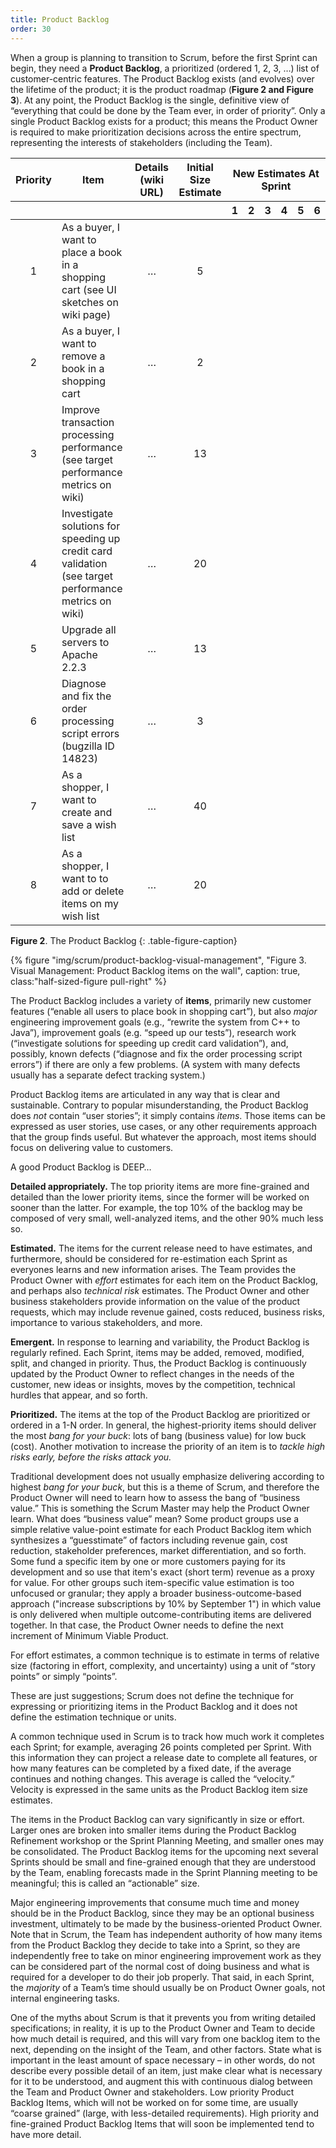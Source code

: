 ```yaml
---
title: Product Backlog
order: 30
---
```


When a group is planning to transition to Scrum, before the first Sprint can begin, they need a **Product Backlog**, a prioritized (ordered 1, 2, 3, …) list of customer-centric features.
The Product Backlog exists (and evolves) over the lifetime of the product; it is the product roadmap (**Figure 2 and Figure 3**). At any point, the Product Backlog is the single, definitive view of “everything that could be done by the Team ever, in order of priority”. Only a single Product Backlog exists for a product; this means the Product Owner is required to make prioritization decisions across the entire spectrum, representing the interests of stakeholders (including the Team).

<table class="grid_table_with_header">
  <thead>
    <tr>
      <th style="text-align: center">Priority</th>
      <th style="text-align: center">Item</th>
      <th style="text-align: center">Details (wiki URL)</th>
      <th style="text-align: center">Initial Size Estimate</th>
      <th colspan="6" style="text-align: center">New Estimates At Sprint</th>
    </tr>
    <tr>
      <th></th><th></th><th></th><th></th>
      <th style="text-align: center">1</th>
      <th style="text-align: center">2</th>
      <th style="text-align: center">3</th>
      <th style="text-align: center">4</th>
      <th style="text-align: center">5</th>
      <th style="text-align: center">6</th>
    </tr>
  </thead>
  <tbody>
    <tr>
      <td style="text-align: center">1</td>
      <td>As a buyer, I want to place a book in a shopping cart (see UI sketches on wiki page)</td>
      <td style="text-align: center">…</td>
      <td style="text-align: center">5</td>
      <td></td><td></td><td></td><td></td><td></td><td></td>
    </tr>
    <tr>
      <td style="text-align: center">2</td>
      <td>As a buyer, I want to remove a book in a shopping cart</td>
      <td style="text-align: center">…</td>
      <td style="text-align: center">2</td>
      <td></td><td></td><td></td><td></td><td></td><td></td>
    </tr>
    <tr>
      <td style="text-align: center">3</td>
      <td>Improve transaction processing performance (see target performance metrics on wiki)</td>
      <td style="text-align: center">…</td>
      <td style="text-align: center">13</td>
      <td></td><td></td><td></td><td></td><td></td><td></td>
    </tr>
    <tr>
      <td style="text-align: center">4</td>
      <td>Investigate solutions for speeding up credit card validation (see target performance metrics on wiki)</td>
      <td style="text-align: center">…</td>
      <td style="text-align: center">20</td>
      <td></td><td></td><td></td><td></td><td></td><td></td>
    </tr>
    <tr>
      <td style="text-align: center">5</td>
      <td>Upgrade all servers to Apache 2.2.3</td>
      <td style="text-align: center">…</td>
      <td style="text-align: center">13</td>
      <td></td><td></td><td></td><td></td><td></td><td></td>
    </tr>
    <tr>
      <td style="text-align: center">6</td>
      <td>Diagnose and fix the order processing script errors (bugzilla ID 14823)</td>
      <td style="text-align: center">…</td>
      <td style="text-align: center">3</td>
      <td></td><td></td><td></td><td></td><td></td><td></td>
    </tr>
    <tr>
      <td style="text-align: center">7</td>
      <td>As a shopper, I want to create and save a wish list</td>
      <td style="text-align: center">…</td>
      <td style="text-align: center">40</td>
      <td></td><td></td><td></td><td></td><td></td><td></td>
    </tr>
    <tr>
      <td style="text-align: center">8</td>
      <td>As a shopper, I want to to add or delete items on my wish list</td>
      <td style="text-align: center">…</td>
      <td style="text-align: center">20</td>
      <td></td><td></td><td></td><td></td><td></td><td></td>
    </tr>
  </tbody>
</table>

**Figure 2**. The Product Backlog
{: .table-figure-caption}

<div>
  {% figure "img/scrum/product-backlog-visual-management", "Figure 3. Visual Management: Product Backlog items on the wall", caption: true,  class:"half-sized-figure pull-right" %}
</div>


The Product Backlog includes a variety of **items**, primarily new customer features (“enable all users to place book in shopping cart”), but also *major* engineering improvement goals (e.g., “rewrite the system from C++ to Java”), improvement goals (e.g. “speed up our tests”), research work (“investigate solutions for speeding up credit card validation”), and, possibly, known defects (“diagnose and fix the order processing script errors”) if there are only a few problems. (A system with many defects usually has a separate defect tracking system.)

Product Backlog items are articulated in any way that is clear and sustainable. Contrary to popular misunderstanding, the Product Backlog does *not* contain “user stories”; it simply contains *items*. Those items can be expressed as user stories, use cases, or any other requirements approach that the group finds useful. But whatever the approach, most items should focus on delivering value to customers.

A good Product Backlog is DEEP…

**Detailed appropriately.** The top priority items are more fine-grained and detailed than the lower priority items, since the former will be worked on sooner than the latter. For example, the top 10% of the backlog may be composed of very small, well-analyzed items, and the other 90% much less so.

**Estimated.** The items for the current release need to have estimates, and furthermore, should be considered for re-estimation each Sprint as everyones learns and new information arises. The Team provides the Product Owner with *effort* estimates for each item on the Product Backlog, and perhaps also *technical risk* estimates. The Product Owner and other business stakeholders provide information on the value of the product  requests, which may include revenue gained, costs reduced, business risks, importance to various stakeholders, and more.

**Emergent.** In response to learning and variability, the Product Backlog is regularly refined. Each Sprint, items may be added, removed, modified, split, and changed in priority. Thus, the Product Backlog is continuously updated by the Product Owner to reflect changes in the needs of the customer, new ideas or insights, moves by the competition, technical hurdles that appear, and so forth.

**Prioritized.** The items at the top of the Product Backlog are prioritized or ordered in a 1-N order. In general, the highest-priority items should deliver the most *bang for your buck*: lots of bang (business value) for low buck (cost). Another motivation to increase the priority of an item is to *tackle high risks early, before the risks attack you.*

Traditional development does not usually emphasize delivering according to highest *bang for your buck*, but this is a theme of Scrum, and therefore the Product Owner will need to learn how to assess the bang of “business value.” This is something the Scrum Master may help the Product Owner learn. What does “business value” mean? Some product groups use a simple relative value-point estimate for each Product Backlog item which synthesizes a “guesstimate” of factors including revenue gain, cost reduction, stakeholder preferences, market differentiation, and so forth. Some fund a specific item by one or more customers paying for its development and so use that item's exact (short term) revenue as a proxy for value. For other groups such item-specific value estimation is too unfocused or granular; they apply a broader business-outcome-based approach ("increase subscriptions by 10% by September 1") in which value is only delivered when multiple outcome-contributing items are delivered together. In that case, the Product Owner needs to define the next increment of Minimum Viable Product.

For effort estimates, a common technique is to estimate in terms of relative size (factoring in effort, complexity, and uncertainty) using a unit of “story points” or simply “points”.

These are just suggestions; Scrum does not define the technique for expressing or prioritizing items in the Product Backlog and it does not define the estimation technique or units.

A common technique used in Scrum is to track how much work it completes each Sprint; for example, averaging 26 points completed per Sprint. With this information they can project a release date to complete all features, or how many features can be completed by a fixed date, if the average continues and nothing changes.  This average is called the “velocity.” Velocity is expressed in the same units as the Product Backlog item size estimates.

The items in the Product Backlog can vary significantly in size or effort. Larger ones are broken into smaller items during the Product Backlog Refinement workshop or the Sprint Planning Meeting, and smaller ones may be consolidated. The Product Backlog items for the upcoming next several Sprints should be small and fine-grained enough that they are understood by the Team, enabling forecasts made in the Sprint Planning meeting to be meaningful; this is called an “actionable” size.

Major engineering improvements that consume much time and money should be in the Product Backlog, since they may be an optional business investment, ultimately to be made by the business-oriented Product Owner. Note that in Scrum, the Team has independent authority of how many items from the Product Backlog they decide to take into a Sprint, so they are independently free to take on minor engineering improvement work as they can be considered part of the normal cost of doing business and what is required for a developer to do their job properly. That said, in each Sprint, the *majority* of a Team’s time should usually be on Product Owner goals, not internal engineering tasks.

One of the myths about Scrum is that it prevents you from writing detailed specifications; in reality, it is up to the Product Owner and Team to decide how much detail is required, and this will vary from one backlog item to the next, depending on the insight of the Team, and other factors. State what is important in the least amount of space necessary – in other words, do not describe every possible detail of an item, just make clear what is necessary for it to be understood, and augment this with continuous dialog between the Team and Product Owner and stakeholders. Low priority Product Backlog Items, which will not be worked on for some time, are usually “coarse grained” (large, with less-detailed requirements). High priority and fine-grained Product Backlog Items that will soon be implemented tend to have more detail.
